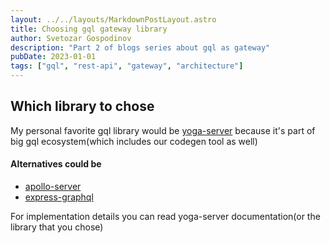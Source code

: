 ```yaml
---
layout: ../../layouts/MarkdownPostLayout.astro
title: Choosing gql gateway library
author: Svetozar Gospodinov
description: "Part 2 of blogs series about gql as gateway"
pubDate: 2023-01-01
tags: ["gql", "rest-api", "gateway", "architecture"]
---
```


## Which library to chose

My personal favorite gql library would be [yoga-server](https://the-guild.dev/graphql/yoga-server) because it's part of big gql ecosystem(which includes our codegen tool as well)

#### Alternatives could be

- [apollo-server](https://www.apollographql.com/docs/apollo-server/)
- [express-graphql](https://graphql.org/graphql-js/running-an-express-graphql-server/)

For implementation details you can read yoga-server documentation(or the library that you chose)
